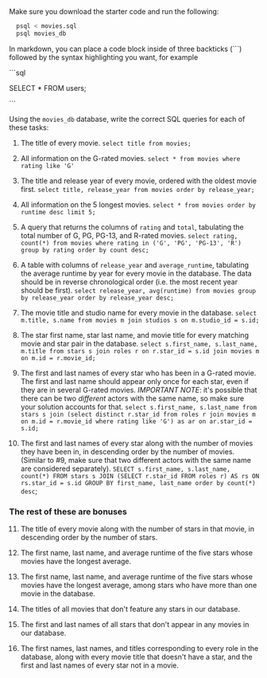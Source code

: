 Make sure you download the starter code and run the following:

```sh
  psql < movies.sql
  psql movies_db
```

In markdown, you can place a code block inside of three backticks (```) followed by the syntax highlighting you want, for example

\```sql

SELECT \* FROM users;

\```

Using the `movies_db` database, write the correct SQL queries for each of these tasks:

1.  The title of every movie. 
    ```select title from movies;```

2.  All information on the G-rated movies. 
    ```select * from movies where rating like 'G'```

3.  The title and release year of every movie, ordered with the
    oldest movie first. 
    ```select title, release_year from movies order by release_year;```
    
4.  All information on the 5 longest movies.
    ```select * from movies order by runtime desc limit 5;```

5.  A query that returns the columns of `rating` and `total`, tabulating the
    total number of G, PG, PG-13, and R-rated movies. 
    ```select rating, count(*) from movies where rating in ('G', 'PG', 'PG-13', 'R') group by rating order by count desc;```

6.  A table with columns of `release_year` and `average_runtime`,
    tabulating the average runtime by year for every movie in the database. The data should be in reverse chronological order (i.e. the most recent year should be first).
    ```select release_year, avg(runtime) from movies group by release_year order by release_year desc;```

7.  The movie title and studio name for every movie in the
    database.
    ```select m.title, s.name from movies m join studios s on m.studio_id = s.id;```

8.  The star first name, star last name, and movie title for every
    matching movie and star pair in the database.
    ```select s.first_name, s.last_name, m.title from stars s join roles r on r.star_id = s.id join movies m on m.id = r.movie_id;```

9.  The first and last names of every star who has been in a G-rated movie. The first and last name should appear only once for each star, even if they are in several G-rated movies. *IMPORTANT NOTE*: it's possible that there can be two *different* actors with the same name, so make sure your solution accounts for that.
```select s.first_name, s.last_name from stars s join (select distinct r.star_id from roles r join movies m on m.id = r.movie_id where rating like 'G') as ar on ar.star_id = s.id;```

10. The first and last names of every star along with the number
    of movies they have been in, in descending order by the number of movies. (Similar to #9, make sure
    that two different actors with the same name are considered separately).
    ```SELECT s.first_name, s.last_name, count(*) FROM stars s JOIN (SELECT r.star_id FROM roles r) AS rs ON rs.star_id = s.id GROUP BY first_name, last_name order by count(*) desc```;

### The rest of these are bonuses

11. The title of every movie along with the number of stars in
    that movie, in descending order by the number of stars.

12. The first name, last name, and average runtime of the five
    stars whose movies have the longest average.

13. The first name, last name, and average runtime of the five
    stars whose movies have the longest average, among stars who have more than one movie in the database.

14. The titles of all movies that don't feature any stars in our
    database.

15. The first and last names of all stars that don't appear in any movies in our database.

16. The first names, last names, and titles corresponding to every
    role in the database, along with every movie title that doesn't have a star, and the first and last names of every star not in a movie.
